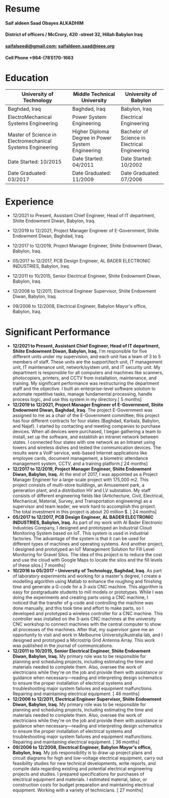 # Resume 
#### Saif aldeen Saad Obayes ALKADHIM
#### District of officers / McCrory, 420 -street 32, Hillah Babylon Iraq
#### saifalseedi@gmail.com; saifaldeen.saad@ieee.org 
#### Cell Phone +964-(781)170-1663

# Education
| University of Technology |                                                          Middle Technical University |University of Babylon |
| ------------------------ |                                                      ------------------------------- |  ------------------------------- | 
| Baghdad, Iraq                                              |                                      Baghdad, Iraq | Babylon, Iraq |
| ElectroMechanical Systems Engineering                      |                           Power System Engineering | Electrical Engineering |
| Master of Science in Electromechanical Systems Engineering |  Higher Diploma Degree in Power System Engineering | Bachelor of Science in Electrical Engineering |
| Date Started:  10/2015                                     |                             Date Started:  04/2011 | Date Started:  10/2002
| Date Graduated:  03/2017                                   |                           Date Graduated:  11/2009 | Date Graduated:  07/2006 |


# Experience
- 12/2021 to Present, Assistant Chief Engineer, Head of IT department, Shiite Endowment Diwan, Babylon, Iraq.

- 12/2019 to 12/2021, Project Manager Engineer of E-Government, Shiite Endowment Diwan, Baghdad, Iraq.

- 12/2017 to 12/2019, Project Manager Engineer, Shiite Endowment Diwan, Babylon, Iraq.

- 05/2017 to 12/2017, PCB Design Engineer, AL BADER ELECTRONIC INDUSTRIES, Babylon, Iraq.

- 12/2011 to 10/2015, Senior Electrical Engineer, Shiite Endowment Diwan, Babylon, Iraq.

- 12/2008 to 12/2011, Electrical Engineer Supervisor, Shiite Endowment Diwan, Babylon, Iraq.

- 09/2006 to 12/2008, Electrical Engineer, Babylon Mayor's office, Babylon, Iraq.

# Significant Performance
- **12/2021 to Present, Assistant Chief Engineer, Head of IT department, Shiite Endowment Diwan, Babylon, Iraq.**
I'm responsible for five different units under my supervision, and each unit has a team of 3 to 5 members of staff. These units are the support/tech unit, IT management unit, IT maintenance unit, network/system unit, and IT security unit. My department is responsible for all computers and machines like scanners, photocopiers, printers, and CCTV from installation, maintenance, and training. My significant performance was restructuring the department staff and the objective. I built an enterprise-level software solution to automate repetitive tasks, manage fundamental processing, handle process logic, and use this system in my directory.[ 5 months]
- **12/2019 to 12/2021, Project Manager Engineer of E-Government, Shiite Endowment Diwan, Baghdad, Iraq.**
The project E-Government was assigned to me as a chair of the E-Government committee; this project has four different contracts for four states (Baghdad, Karbala, Babylon, and Najaf). I started by contacting and meeting companies to purchase devices. When all devices were purchased, I began gathering a team to install, set up the software, and establish an intranet network between states. I connected four states with one network as an Intranet using towers and wireless dishes and tested the communication devices. The results were a VoIP service, web-based Internet applications like employee cards, document management, a biometric attendance management system, CCTV, and a training platform.[ 24 months]
- **12/2017 to 12/2019, Project Manager Engineer, Shiite Endowment Diwan, Babylon, Iraq.**
At the end of 2017, I was appointed as a Project Manager Engineer for a large-scale project with 175,000 m2. This project consists of multi-store buildings, an Amusement park, a generation plant, and a distribution HV and LV substation. My staff consists of different engineering fields like (Artichecture, Civil, Electrical, Mechanical, Material, Survey, and Transportation engineering) as a supervisor and team leader, we work hard to accomplish this project. The total investment in this project is about 20 million $. [ 24 months]
- **05/2017 to 12/2017, PCB Design Engineer, AL BADER ELECTRONIC INDUSTRIES, Babylon, Iraq.**
As part of my work with Al Bader Electronic Industries Company, I designed and prototyped an Industrial Cloud Monitoring System based on IoT. This system is used in industrial factories. The advantage of the system is that it can be used for different types of machines and operating systems. And another project, I designed and prototyped an IoT Management Solution for Fill Level Monitoring for Gravel Silos. The idea of this project is to reduce the cost and use the cloud with Google Maps to locate the silos and the fill levels of these silos.[ 7 months]
- **10/2016 to 05/2017 – University of Technology, Baghdad, Iraq.** As part of laboratory experiments and working for a master's degree, I create a modelling algorithm using Matlab to enhance the roughing and finishing time and generate a G-code for a 3-axis CNC machine. This algorithm is easy for postgraduate students to mill models or prototypes. While I was doing the experiments and creating parts using a CNC machine, I noticed that the transfer of g-code and controlling the machine was done manually, and this took time and effort to make parts, so I developed and prototyped a wireless controller for a CNC machine. This controller was installed on the 3-axis CNC machines at the university CNC workshop to connect machines with the central computer to show all processes of the machines. 
After that, my supervisor gave me an opportunity to visit and work in Melbourne University/Australia lab, and I designed and prototyped a Microstrip Grid Antenna Array. This work was published in the journal of communications.
- **12/2011 to 10/2015, Senior Electrical Engineer, Shiite Endowment Diwan, Babylon, Iraq.**
My primary role was to be responsible for planning and scheduling projects, including estimating the time and materials needed to complete them. Also, oversee the work of electricians while they're on the job and provide them with assistance or guidance when necessary—reading and interpreting design schematics to ensure the proper installation of electrical systems and troubleshooting major system failures and equipment malfunctions. Repairing and maintaining electrical equipment. [ 46 months]
- **12/2008 to 12/2011, Electrical Engineer Supervisor, Shiite Endowment Diwan, Babylon, Iraq.**
My primary role was to be responsible for planning and scheduling projects, including estimating the time and materials needed to complete them. Also, oversee the work of electricians while they're on the job and provide them with assistance or guidance when necessary—reading and interpreting design schematics to ensure the proper installation of electrical systems and troubleshooting major system failures and equipment malfunctions. Repairing and maintaining electrical equipment. [ 36 months]
- **09/2006 to 12/2008, Electrical Engineer, Babylon Mayor's office, Babylon, Iraq.**
My job responsibility is to draw up project plans and circuit diagrams for high and low-voltage electrical equipment, carry out feasibility studies for new technical developments, write reports, and compile data regarding existing and potential electrical engineering projects and studies. I prepared specifications for purchases of electrical equipment and materials. I estimated material, labor, or construction costs for budget preparation and maintaining electrical equipment. Working with a variety of technicians. [ 27 months]





 





